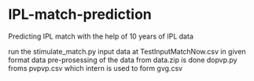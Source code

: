# IPL-match-prediction
Predicting IPL match with the help of 10 years of IPL data

run the stimulate_match.py
input data at TestInputMatchNow.csv in given format 
data pre-prosessing of the data from data.zip is done
dopvp.py froms pvpvp.csv which intern is used to form gvg.csv
